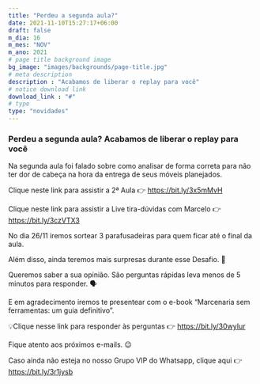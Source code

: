```yaml
---
title: "Perdeu a segunda aula?"
date: 2021-11-10T15:27:17+06:00
draft: false
m_dia: 16
m_mes: "NOV"
m_ano: 2021
# page title background image
bg_image: "images/backgrounds/page-title.jpg"
# meta description
description : "Acabamos de liberar o replay para você"
# notice download link
download_link : "#"
# type
type: "novidades"
---
```



### Perdeu a segunda aula? Acabamos de liberar o replay para você

Na segunda aula foi falado sobre como analisar de forma correta para não ter dor de cabeça na hora da entrega de seus móveis planejados.

Clique neste link para assistir a 2ª Aula 👉 <https://bit.ly/3x5mMvH>

Clique neste link para assistir a Live tira-dúvidas com Marcelo 👉 <https://bit.ly/3czVTX3>

No dia 26/11 iremos sortear 3 parafusadeiras para quem ficar até o final da aula.

Além disso, ainda teremos mais surpresas durante esse Desafio. 🎁

Queremos saber a sua opinião. São perguntas rápidas leva menos de 5 minutos para responder. 🗣️

E em agradecimento iremos te presentear com o e-book “Marcenaria sem ferramentas: um guia definitivo”.

💡Clique nesse link para responder às perguntas 👉  <https://bit.ly/30wyIur>

Fique atento aos próximos e-mails. 😉

Caso ainda não esteja no nosso Grupo VIP do Whatsapp, clique aqui 👉 <https://bit.ly/3r1jysb>
